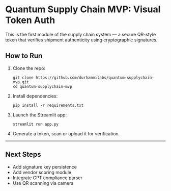 # Quantum Supply Chain MVP: Visual Token Auth

This is the first module of the supply chain system — a secure QR-style token that verifies shipment authenticity using cryptographic signatures.

## How to Run

1. Clone the repo:
   ```
   git clone https://github.com/durhammilabs/quantum-supplychain-mvp.git
   cd quantum-supplychain-mvp
   ```

2. Install dependencies:
   ```
   pip install -r requirements.txt
   ```

3. Launch the Streamlit app:
   ```
   streamlit run app.py
   ```

4. Generate a token, scan or upload it for verification.

---

## Next Steps

- Add signature key persistence
- Add vendor scoring module
- Integrate GPT compliance parser
- Use QR scanning via camera
